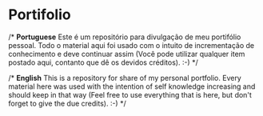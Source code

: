 # Portifolio

/* 
        ****Portuguese****
 Este é um repositório para divulgação de meu portifólio pessoal. Todo o material aqui foi usado com o intuito de incrementação de 
 conhecimento e deve continuar assim (Você pode utilizar qualquer item postado aqui, contanto que dê os devidos créditos).    :-)
*/

/*
        ****English****
 This is a repository for share of my personal portfolio. Every material here was used with the intention of self knowledge increasing and
 should keep in that way (Feel free to use everything that is here, but don't forget to give the due credits).    :-)
 */
